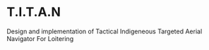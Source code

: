 # T.I.T.A.N
Design and implementation of Tactical Indigeneous Targeted Aerial Navigator For Loitering
